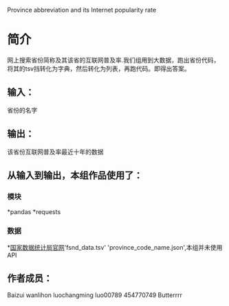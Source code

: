 Province abbreviation and its Internet popularity rate 

		
# 简介 
网上搜索省份简称及其该省的互联网普及率.我们组用到大数据，跑出省份代码，将其的tsv挡转化为字典，然后转化为列表，再跑代码。即得出答案。


		

## 输入：
省份的名字
## 输出：
该省份互联网普及率最近十年的数据
## 从输入到输出，本组作品使用了：
### 模块
*pandas
*requests
### 数据
*[国家数据统计局官网](http://data.stats.gov.cn/easyquery.htm?cn=E0103)'fsnd_data.tsv'	'province_code_name.json',本组并未使用API

## 作者成员：
Baizui
wanlihon
luochangming
luo00789
454770749
Butterrrr

		
